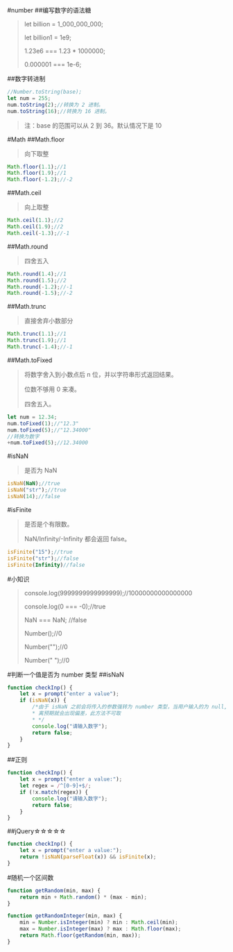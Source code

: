 #number
##编写数字的语法糖
> let billion = 1_000_000_000;
> 
> let billion1 = 1e9;
> 
> 1.23e6 === 1.23 * 1000000;
> 
> 0.000001 === 1e-6;

##数字转进制
```javascript
//Number.toString(base);
let num = 255;
num.toString(2);//转换为 2 进制。
num.toString(16);//转换为 16 进制。
```
> 注：base 的范围可以从 2 到 36。默认情况下是 10

#Math
##Math.floor
> 向下取整
```javascript
Math.floor(1.1);//1
Math.floor(1.9);//1
Math.floor(-1.2);//-2
```
##Math.ceil
> 向上取整
```javascript
Math.ceil(1.1);//2
Math.ceil(1.9);//2
Math.ceil(-1.3);//-1
```
##Math.round
> 四舍五入
```javascript
Math.round(1.4);//1
Math.round(1.5);//2
Math.round(-1.2);//-1
Math.round(-1.5);//-2
```
##Math.trunc
> 直接舍弃小数部分
```javascript
Math.trunc(1.1);//1
Math.trunc(1.9);//1
Math.trunc(-1.4);//-1
```
##Math.toFixed
> 将数字舍入到小数点后 n 位，并以字符串形式返回结果。
> 
> 位数不够用 0 来凑。
> 
> 四舍五入。
```javascript
let num = 12.34;
num.toFixed(1);//"12.3"
num.toFixed(5);//"12.34000"
//转换为数字
+num.toFixed(5);//12.34000
```

#isNaN
> 是否为 NaN
```javascript
isNaN(NaN);//true
isNaN("str");//true
isNaN(14);//false
```

#isFinite
> 是否是个有限数。
> 
> NaN/Infinity/-Infinity 都会返回 false。
```javascript
isFinite("15");//true
isFinite("str");//false
isFinite(Infinity)//false
```

#小知识
> console.log(9999999999999999);//10000000000000000
>
> console.log(0 === -0);//true
>
> NaN === NaN; //false
>
> Number();//0
>
> Number("");//0
>
> Number("     ");//0

#判断一个值是否为 number 类型
##isNaN
```javascript
function checkInp() {
    let x = prompt("enter a value");
    if (isNaN(x)) {
        /*由于 isNaN 之前会将传入的参数强转为 number 类型，当用户输入的为 null,"","    " 会转换为 0
        * 离预期就会出现偏差，此方法不可取
        * */ 
        console.log("请输入数字");
        return false;
    }
}
```
##正则
```javascript
function checkInp() {
    let x = prompt("enter a value:");
    let regex = /^[0-9]+$/;
    if (!x.match(regex)) {
        console.log("请输入数字");
        return false;
    }
}
```
##jQuery☆☆☆☆☆
```javascript
function checkInp() {
    let x = prompt("enter a value:");
    return !isNaN(parseFloat(x)) && isFinite(x);
}
```
#随机一个区间数
```javascript
function getRandom(min, max) {
    return min + Math.random() * (max - min);
}

function getRandomInteger(min, max) {
    min = Number.isInteger(min) ? min : Math.ceil(min);
    max = Number.isInteger(max) ? max : Math.floor(max);
    return Math.floor(getRandom(min, max));
}
```
